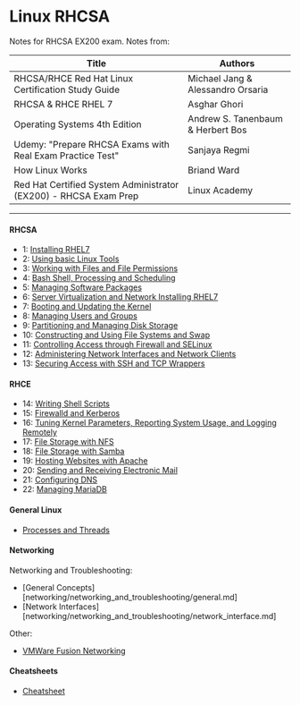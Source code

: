 # Linux RHCSA

Notes for RHCSA EX200 exam. Notes from:

| Title | Authors |
| --- | --- |
| RHCSA/RHCE Red Hat Linux Certification Study Guide | Michael Jang & Alessandro Orsaria |
| RHCSA & RHCE RHEL 7 | Asghar Ghori |
| Operating Systems 4th Edition | Andrew S. Tanenbaum & Herbert Bos |
| Udemy: "Prepare RHCSA Exams with Real Exam Practice Test" | Sanjaya Regmi |
| How Linux Works | Briand Ward |
| Red Hat Certified System Administrator (EX200) - RHCSA Exam Prep | Linux Academy | 

*** 

#### RHCSA

* 1: [Installing RHEL7](chapters/installing_rhel.md)
* 2: [Using basic Linux Tools](chapters/basic_linux_tools.md)
* 3: [Working with Files and File Permissions](chapters/files_and_file_permissions.md)
* 4: [Bash Shell, Processing and Scheduling](chapters/bash_processing_scheduling.md)
* 5: [Managing Software Packages](chapters/software_packages.md)
* 6: [Server Virtualization and Network Installing RHEL7](chapters/server_virtualization_network_installing.md)
* 7: [Booting and Updating the Kernel](chapters/booting_kernel_logging.md)
* 8: [Managing Users and Groups](chapters/users_and_groups.md)
* 9: [Partitioning and Managing Disk Storage](chapters/partitioning_managing_disk_storage.md)
* 10: [Constructing and Using File Systems and Swap](chapters/constructing_using_file_systems.md)
* 11: [Controlling Access through Firewall and SELinux](chapters/firewall_and_SELinux.md)
* 12: [Administering Network Interfaces and Network Clients](chapters/network_interfaces_and_clients.md)
* 13: [Securing Access with SSH and TCP Wrappers](chapters/ssh_tcp_wrappers.md)

#### RHCE

* 14: [Writing Shell Scripts](chapters/writing_shell_scripts.md)
* 15: [Firewalld and Kerberos](chapters/firewalld_and_kerberos.md)
* 16: [Tuning Kernel Parameters, Reporting System Usage, and Logging Remotely](chapters/kernel_parameters.md)
* 17: [File Storage with NFS](chapters/file_storage_with_nfs.md)
* 18: [File Storage with Samba](chapters/file_storage_with_samba.md)
* 19: [Hosting Websites with Apache](chapters/hosting_with_apache.md)
* 20: [Sending and Receiving Electronic Mail](chapters/electronic_mail.md)
* 21: [Configuring DNS](chapters/configuring_dns.md)
* 22: [Managing MariaDB](chapters/mariadb.md)

#### General Linux

* [Processes and Threads](chapters/processes_and_threads.md)

#### Networking

Networking and Troubleshooting:
* [General Concepts][networking/networking_and_troubleshooting/general.md]
* [Network Interfaces][networking/networking_and_troubleshooting/network_interface.md]

Other: 

* [VMWare Fusion Networking](networking/vmware.md)

#### Cheatsheets

* [Cheatsheet](/chapters/cheats.md)